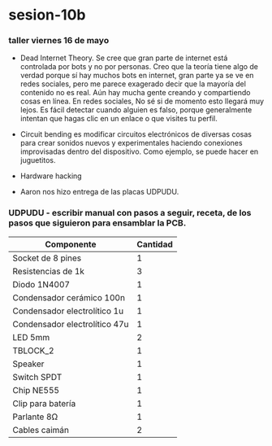 # sesion-10b
### taller viernes 16 de mayo
- Dead Internet Theory. Se cree que gran parte de internet está controlada por bots y no por personas. Creo que la teoría tiene algo de verdad porque sí hay muchos bots en internet, gran parte ya se ve en redes sociales, pero me parece exagerado decir que la mayoría del contenido no es real. Aún hay mucha gente creando y compartiendo cosas en línea. En redes sociales, No sé si de momento esto llegará muy lejos. Es fácil detectar cuando alguien es falso, porque generalmente intentan que hagas clic en un enlace o que visites tu perfil.
  
- Circuit bending es modificar circuitos electrónicos de diversas cosas para crear sonidos nuevos y experimentales haciendo conexiones improvisadas dentro del dispositivo. Como ejemplo, se puede hacer en juguetitos.
  
- Hardware hacking
  
  
- Aaron nos hizo entrega de las placas UDPUDU.

### UDPUDU - escribir manual con pasos a seguir, receta, de los pasos que siguieron para ensamblar la PCB.



| Componente                      | Cantidad |
|--------------------------------|----------|
| Socket de 8 pines              | 1        |
| Resistencias de 1k             | 3        |
| Diodo 1N4007                   | 1        |
| Condensador cerámico 100n      | 1        |
| Condensador electrolítico 1u   | 1        |
| Condensador electrolítico 47u  | 1        |
| LED 5mm                        | 2        |
| TBLOCK_2                       | 1        |
| Speaker                        | 1        |
| Switch SPDT                    | 1        |
| Chip NE555                     | 1        |
| Clip para batería              | 1        |
| Parlante 8Ω                    | 1        |
| Cables caimán                  | 2        |
